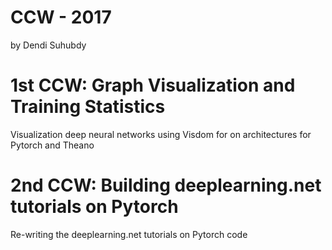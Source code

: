# CCW - 2017

by Dendi Suhubdy

# 1st CCW: Graph Visualization and Training Statistics

Visualization deep neural networks using Visdom for on architectures for Pytorch and Theano

# 2nd CCW: Building deeplearning.net tutorials on Pytorch

Re-writing the deeplearning.net tutorials on Pytorch code
